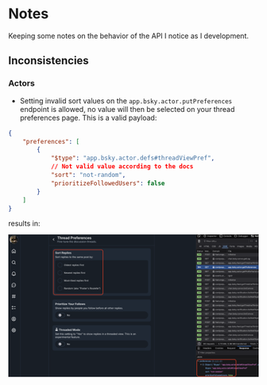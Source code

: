 # Notes

Keeping some notes on the behavior of the API I notice as I development.

## Inconsistencies

### Actors

- Setting invalid sort values on the `app.bsky.actor.putPreferences` endpoint is allowed, no value will then be selected
  on your thread preferences page. This is a valid payload:

```json
{
    "preferences": [
        {
            "$type": "app.bsky.actor.defs#threadViewPref",
            // Not valid value according to the docs
            "sort": "not-random",
            "prioritizeFollowedUsers": false
        }
    ]
}
```

results in:

![no thread preference](screenshots/no_thread_preference.png)
